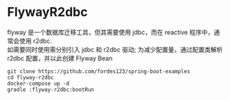 # FlywayR2dbc

flyway 是一个数据库迁移工具，但其需要使用 jdbc，而在 reactive 程序中，通常会使用 r2dbc.   
如需要同时使用需分别引入 jdbc 和 r2dbc 驱动; 为减少配置量，通过配置类解析 r2dbc 配置，并以此创建 Flyway Bean  

```shell
git clone https://github.com/fordes123/spring-boot-examples
cd flyway-r2dbc
docker-compose up -d
gradle :flyway-r2dbc:bootRun
```